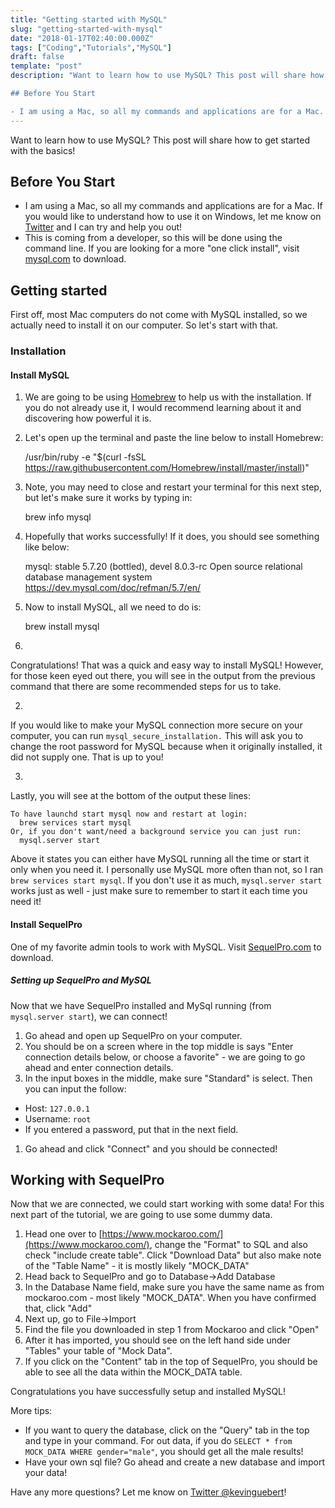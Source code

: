 ```yaml
---
title: "Getting started with MySQL"
slug: "getting-started-with-mysql"
date: "2018-01-17T02:40:00.000Z"
tags: ["Coding","Tutorials","MySQL"]
draft: false
template: "post"
description: "Want to learn how to use MySQL? This post will share how to get started with the basics!

## Before You Start

- I am using a Mac, so all my commands and applications are for a Mac. If you would like..."
---
```


Want to learn how to use MySQL? This post will share how to get started with the basics!

## Before You Start

- I am using a Mac, so all my commands and applications are for a Mac. If you would like to understand how to use it on Windows, let me know on [Twitter](http://twitter.com/kevinguebert) and I can try and help you out!
- This is coming from a developer, so this will be done using the command line. If you are looking for a more "one click install", visit [mysql.com](https://dev.mysql.com/downloads/mysql/) to download.

## Getting started

First off, most Mac computers do not come with MySQL installed, so we actually need to install it on our computer. So let's start with that.

### Installation

#### Install MySQL

1. We are going to be using [Homebrew](https://brew.sh/) to help us with the installation. If you do not already use it, I would recommend learning about it and discovering how powerful it is.
2. Let's open up the terminal and paste the line below to install Homebrew:

    /usr/bin/ruby -e "$(curl -fsSL https://raw.githubusercontent.com/Homebrew/install/master/install)"


1. Note, you may need to close and restart your terminal for this next step, but let's make sure it works by typing in:

    brew info mysql


1. Hopefully that works successfully! If it does, you should see something like below:

    mysql: stable 5.7.20 (bottled), devel 8.0.3-rc
    Open source relational database management system
    https://dev.mysql.com/doc/refman/5.7/en/


1. Now to install MySQL, all we need to do is:

    brew install mysql


1.
Congratulations! That was a quick and easy way to install MySQL! However, for those keen eyed out there, you will see in the output from the previous command that there are some recommended steps for us to take.

2.
If you would like to make your MySQL connection more secure on your computer, you can run `mysql_secure_installation.` This will ask you to change the root password for MySQL because when it originally installed, it did not supply one. That is up to you!

3.
Lastly, you will see at the bottom of the output these lines:

    To have launchd start mysql now and restart at login:
      brew services start mysql
    Or, if you don't want/need a background service you can just run:
      mysql.server start


Above it states you can either have MySQL running all the time or start it only when you need it. I personally use MySQL more often than not, so I ran `brew services start mysql`. If you don't use it as much, `mysql.server start` works just as well - just make sure to remember to start it each time you need it!

#### Install SequelPro

One of my favorite admin tools to work with MySQL. Visit [SequelPro.com](https://www.sequelpro.com/) to download.

##### Setting up SequelPro and MySQL

Now that we have SequelPro installed and MySql running (from `mysql.server start`), we can connect!

1. Go ahead and open up SequelPro on your computer.
2. You should be on a screen where in the top middle is says "Enter connection details below, or choose a favorite" - we are going to go ahead and enter connection details.
3. In the input boxes in the middle, make sure "Standard" is select. Then you can input the follow:

- Host: `127.0.0.1`
- Username: `root`
- If you entered a password, put that in the next field.

1. Go ahead and click "Connect" and you should be connected!

## Working with SequelPro

Now that we are connected, we could start working with some data! For this next part of the tutorial, we are going to use some dummy data.

1. Head one over to [https://www.mockaroo.com/](https://www.mockaroo.com/), change the "Format" to SQL and also check "include create table". Click "Download Data" but also make note of the "Table Name" - it is mostly likely "MOCK_DATA"
2. Head back to SequelPro and go to Database->Add Database
3. In the Database Name field, make sure you have the same name as from mockaroo.com - most likely "MOCK_DATA". When you have confirmed that, click "Add"
4. Next up, go to File->Import
5. Find the file you downloaded in step 1 from Mockaroo and click "Open"
6. After it has imported, you should see on the left hand side under "Tables" your table of "Mock Data".
7. If you click on the "Content" tab in the top of SequelPro, you should be able to see all the data within the MOCK_DATA table.

Congratulations you have successfully setup and installed MySQL!

More tips:

- If you want to query the database, click on the "Query" tab in the top and type in your command. For out data, if you do `SELECT * from MOCK_DATA WHERE gender="male"`, you should get all the male results!
- Have your own sql file? Go ahead and create a new database and import your data!

Have any more questions? Let me know on [Twitter @kevinguebert](http://twitter.com/kevinguebert)!
